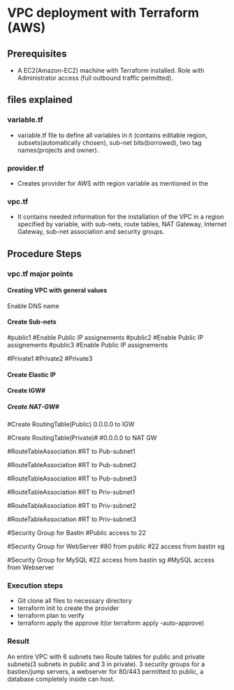 # VPC deployment with Terraform (AWS)
## Prerequisites 
- A EC2(Amazon-EC2) machine with Terraform installed. Role with Administrator access (full outbound traffic permitted).

## files explained
### variable.tf
- variable.tf file to define all variables in it (contains editable region, subsets(automatically chosen), sub-net bits(borrowed), two tag names(projects and owner).

### provider.tf
- Creates provider for AWS with region variable as mentioned in the 

### vpc.tf
- It contains needed information for the installation of the VPC in a region specified by variable, with sub-nets, route tables, NAT Gateway, Internet Gateway, sub-net association and security groups.

## Procedure Steps
### vpc.tf major points
#### Creating VPC with general values 
Enable DNS name

#### Create Sub-nets
#public1
#Enable Public IP assignements
#public2
#Enable Public IP assignements
#public3
#Enable Public IP assignements

#Private1
#Private2
#Private3

#### Create Elastic IP

#### Create IGW#
##### Create NAT-GW#

#Create RoutingTable(Public)
0.0.0.0 to IGW

#Create RoutingTable(Private)#
#0.0.0.0 to NAT GW

#RouteTableAssociation
#RT to Pub-subnet1

#RouteTableAssociation
#RT to Pub-subnet2

#RouteTableAssociation
#RT to Pub-subnet3

#RouteTableAssociation
#RT to Priv-subnet1

#RouteTableAssociation
#RT to Priv-subnet2

#RouteTableAssociation
#RT to Priv-subnet3

#Security Group for Bastin
#Public access to 22

#Security Group for WebServer
#80 from public
#22 access from bastin sg

#Security Group for MySQL
#22 access from bastin sg
#MySQL access from Webserver


### Execution steps
- Git clone all files to necessary directory
- terraform init to create the provider
- terraform plan to verify
- terraform apply the approve it(or terraform apply -auto-approve)

### Result
An entire VPC with 6 subnets two Route tables for public and private subnets(3 subnets in public and 3 in private). 3 security groups for a bastien/jump servers, a webserver for 80/443 permitted to public, a database completely inside can host.
